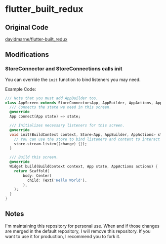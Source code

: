 # flutter_built_redux

## Original Code
[davidmarne/flutter-built_redux](https://github.com/davidmarne/flutter_built_redux)

## Modifications

### StoreConnector and StoreConnections calls init
You can override the `init` function to bind listeners you may need.

Example Code:
```dart
/// Note that you must add AppBuilder too.
class AppScreen extends StoreConnector<App, AppBuilder, AppActions, App> {
  /// Connects the state we need in this screen.
  @override
  App connect(App state) => state;

  /// Initializes necessary listeners for this screen.
  @override
  void init(BuildContext context, Store<App, AppBuilder, AppActions> store) {
    // You can use the store to bind listeners and context to interact with the widget.
    store.stream.listen((change) {});
  }

  /// Build this screen.
  @override
  Widget build(BuildContext context, App state, AppActions actions) {
    return Scaffold(
        body: Center(
          child: Text('Hello World'),
        ),
    );
  }
}
```

## Notes
I'm maintaining this repository for personal use. When and if those changes are merged in the default repository, I will remove this repository. If you want to use it for production, I recommend you to fork it.
